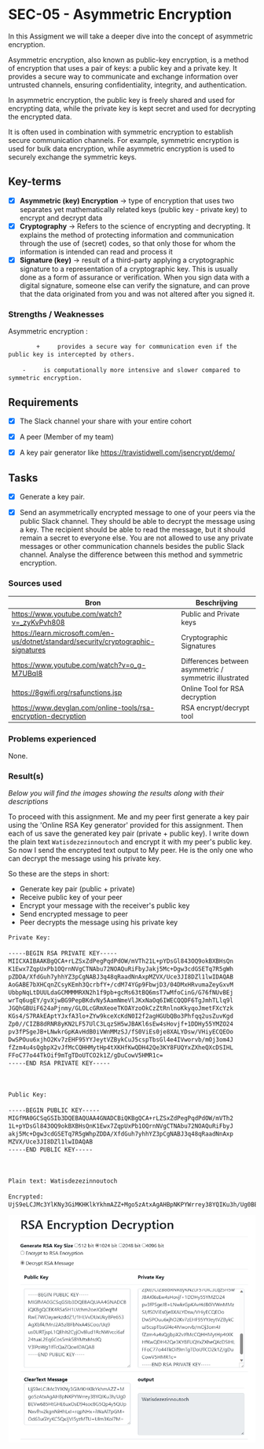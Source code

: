 # SEC-05 - Asymmetric Encryption

In this Assigment we will take a deeper dive into the concept of asymmetric encryption.

Asymmetric encryption, also known as public-key encryption, is a method of encryption that uses a pair of keys: a public key and a private key. It provides a secure way to communicate and exchange information over untrusted channels, ensuring confidentiality, integrity, and authentication.

In asymmetric encryption, the public key is freely shared and used for encrypting data, while the private key is kept secret and used for decrypting the encrypted data. 

It is often used in combination with symmetric encryption to establish secure communication channels. For example, symmetric encryption is used for bulk data encryption, while asymmetric encryption is used to securely exchange the symmetric keys.




## Key-terms


- [x] <strong>Asymmetric (key) Encryption</strong> ->  type of encryption that uses two separates yet mathematically related keys (public key - private key) to encrypt and decrypt data
- [x] <strong>Cryptography</strong> -> Refers to the science of encrypting and decrypting. It explains the method of protecting information and communication through the use of (secret) codes, so that only those for whom the information is intended can read and process it
- [x] <strong>Signature (key)</strong> ->  result of a third-party applying a cryptographic signature to a representation of a cryptographic key. This is usually done as a form of assurance or verification. When you sign data with a digital signature, someone else can verify the signature, and can prove that the data originated from you and was not altered after you signed it.

### Strengths / Weaknesses

Asymmetric encryption :  

        	+     provides a secure way for communication even if the public key is intercepted by others.

		-     is computationally more intensive and slower compared to symmetric encryption.





## Requirements

- [x] The Slack channel your share with your entire cohort
- [x] A peer (Member of my team)
- [x] A key pair generator like https://travistidwell.com/jsencrypt/demo/




## Tasks

- [x] Generate a key pair.

- [x] Send an asymmetrically encrypted message to one of your peers via the public Slack channel. They should be able to decrypt the message using a key. The recipient should be able to read the message, but it should remain a secret to everyone else. You are not allowed to use any private messages or other communication channels besides the public Slack channel. Analyse the difference between this method and symmetric encryption.




### Sources used

| Bron        | Beschrijving |
| ----------- | ----------- |
| https://www.youtube.com/watch?v=_zyKvPvh808 | Public and Private keys |
| https://learn.microsoft.com/en-us/dotnet/standard/security/cryptographic-signatures | Cryptographic Signatures |
| https://www.youtube.com/watch?v=o_g-M7UBqI8 | Differences between asymmetric / symmetric illustrated |
| https://8gwifi.org/rsafunctions.jsp | Online Tool for RSA decryption |
| https://www.devglan.com/online-tools/rsa-encryption-decryption | RSA encrypt/decrypt tool |




### Problems experienced

None.


### Result(s)

*Below you will find the images showing the results along with their descriptions*

To proceed with this assignment. Me and my peer first generate a key pair using the 'Online RSA Key generator' provided for this assignment. Then each of us save the generated key pair (private + public key). I write down the plain text ```Watisdezezinnoutoch``` and encrypt it with my peer's public key. So now I send the encrypted text output to My peer. He is the only one who can decrypt the message using his private key.

So these are the steps in short:

- Generate key pair (public + private)
- Receive public key of your peer
- Encrypt your message with the receiver's public key
- Send encrypted message to peer
- Peer decrypts the message using his private key


```
Private Key:

-----BEGIN RSA PRIVATE KEY-----
MIICXAIBAAKBgQCA+rLZSxZdPegPqdPdOW/mVTh21L+pYDsGl843OQ9okBXBHsQn
K1Ewx7ZqpUxPb1OQrnNVgCTNAbu72NOAQuRiFbyJakj5Mc+Dgw3cdGSETq7R5gWh
pZDDA/XfdGuh7yhhYZ3pCgNABJ3q48qRaadNnAxpMZVX/Uce3JI8DZl1lwIDAQAB
AoGABE7bXHCqnZCsyKEmh3QcrbfY+/cdM74YGp9FbwjD3/04DMxHRvumaZeyGxvM
UbbpNqLtDUULdaGCMMMMRXN2h1f9pb+gcMs63tBQ6msT7wMfoCinG/G76fNUvBEj
wrTq6ugEY/gvXjwBG9PepBKdvNy5AamNmeVlJKxNaOq6IWECQQDF6TgJmhTLlq9l
JGQhGBUiF624aPjnmy/GLOLcGRmXeoeTKOAYzoOkCzZtRnlnoKkyqoJmetFXcYzk
KGs4/S7RAkEAptYJxfA3lo+ZYw9kceXcKdN0I2f2agHGUbQBo3Phfqq2usZuvKgd
Zp0//CIZB8dRNR8yKN2LF57UlC3LqzSH5wJBAKl6sEw4sHovjf+1DDHy55YMZO24
pv3fPSgeJB+LNwkrGpKAvHdB0iVWnMMzSJ/fS0ViEs0je8XALYDsw/VHiyECQEOo
DwSPOuu6xjhO2Kv7zEHF95YYJeytVZBykCuJ5cspTbsGl4e4IVworvb/mOj3om4J
fZzm4u4sQgbpX2vJfMcCQHHMytHp4tXKHfKwQDH42Qe3KY8FUQYxZXheQXcDSIHL
FFoC77o44TkOif9mTgTDoUTCO2k1Z/gDuCowV5HMR1c=
-----END RSA PRIVATE KEY-----



Public Key:

-----BEGIN PUBLIC KEY-----
MIGfMA0GCSqGSIb3DQEBAQUAA4GNADCBiQKBgQCA+rLZSxZdPegPqdPdOW/mVTh2
1L+pYDsGl843OQ9okBXBHsQnK1Ewx7ZqpUxPb1OQrnNVgCTNAbu72NOAQuRiFbyJ
akj5Mc+Dgw3cdGSETq7R5gWhpZDDA/XfdGuh7yhhYZ3pCgNABJ3q48qRaadNnAxp
MZVX/Uce3JI8DZl1lwIDAQAB
-----END PUBLIC KEY-----



Plain text: Watisdezezinnoutoch

Encrypted: UjS9eLCJMc3YlKNy3GiMKHKlkYkhmAZZ+Mgo5zAtxAgAHBpNKPYWrrey38YQIKu3h/Ug0BEVw685HtGHE6uxOsD94soc8G5Qp4y5QUpNxvfhv2kgnNiHhLxI+rqpNHx+iWaAl7pGM+Od63uGYyKC5QxJjVI5yzMTU+Ulm3Kol7M=

```


![RSA-message-decryption](../00_includes/SEC-05/RSA-message-decrypt.png)

